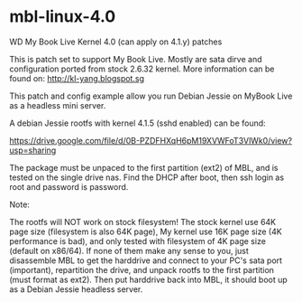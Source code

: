 # mbl-linux-4.0
WD My Book Live Kernel 4.0 (can apply on 4.1.y) patches

This is patch set to support My Book Live. Mostly are sata dirve and configuration ported from stock 2.6.32 kernel.
More information can be found on: http://kl-yang.blogspot.sg

This patch and config example allow you run Debian Jessie on MyBook Live as a headless mini server.

A debian Jessie rootfs with kernel 4.1.5 (sshd enabled) can be found:

https://drive.google.com/file/d/0B-PZDFHXqH6pM19XVWFoT3VlWk0/view?usp=sharing

The package must be unpaced to the first partition (ext2) of MBL, and is tested on the single drive nas.
Find the DHCP after boot, then ssh login as root and password is password.

Note:

The rootfs will NOT work on stock filesystem! The stock kernel use 64K page size (filesystem is also 64K page), 
My kernel use 16K page size (4K performance is bad), and only tested with filesystem of 4K page size (default on x86/64).
If none of them make any sense to you, just disassemble MBL to get the harddrive and connect to your PC's sata port (important),
repartition the drive, and unpack rootfs to the first partition (must format as ext2).
Then put harddrive back into MBL, it should boot up as a Debian Jessie headless server.
